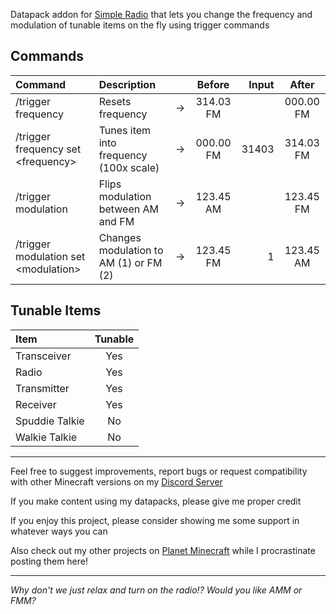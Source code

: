 Datapack addon for [Simple Radio](https://modrinth.com/mod/simple-radio/) that lets you change the frequency and modulation of tunable items on the fly using trigger commands

## Commands

| Command                                | Description                            |   | Before    | Input | After     |
| :-                                     | :-                                     | - | :-:       | -:    | :-:       |
| /trigger frequency                     | Resets frequency                       | → | 314.03 FM |       | 000.00 FM |
| /trigger frequency set \<frequency\>   | Tunes item into frequency (100x scale) | → | 000.00 FM | 31403 | 314.03 FM |
| /trigger modulation                    | Flips modulation between AM and FM     | → | 123.45 AM |       | 123.45 FM |
| /trigger modulation set \<modulation\> | Changes modulation to AM (1) or FM (2) | → | 123.45 FM |     1 | 123.45 AM |

## Tunable Items

| Item | Tunable |
| :--- | :---: |
| Transceiver | Yes |
| Radio | Yes |
| Transmitter | Yes |
| Receiver | Yes |
| Spuddie Talkie | No |
| Walkie Talkie | No |

***

Feel free to suggest improvements, report bugs or request compatibility with other Minecraft versions on my [Discord Server](https://discord.com/invite/JsrG8EDdnZ)

If you make content using my datapacks, please give me proper credit

If you enjoy this project, please consider showing me some support in whatever ways you can

Also check out my other projects on [Planet Minecraft](https://www.planetminecraft.com/member/b1bu/) while I procrastinate posting them here!

***

*Why don't we just relax and turn on the radio!? Would you like AMM or FMM?*